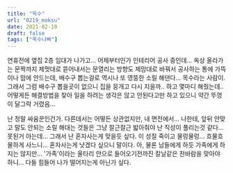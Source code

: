 ```yaml
---
title: "목수"
url: "0219_moksu"
date: 2021-02-19
draft: false
tags: ["목수나빠"]
---
```

연휴전에 옆집 2층 임대가 나가고... 어제부터인가 인테리어 공사 중인데... 옥상 올라가는 문짝까지 제멋대로 뜯어내서는 문열리는 방향도 제맘대로 바꿔서 공사하는 통에 가뜩이나 맘에 안드는데, 배수구 뽑는걸로 역시나 또 영뚱한 소릴 해댄다... 목수라는 사람이. 그래서 그럼 배수구 뽑을곳이 없으니 집을 뭉개고 다시 지을까.. 하고 몇마디 해줬는데.. 어떻게든 해결방법을 찾아 일을 하려는 생각은 않고 안된다고만 하고 있으니 약간 뚜껑이 달그락 거렸음...

난 정말 싸움꾼인건가. 다른데서는 어떻든 상관없지만, 내 면전에서... 나한테, 앞뒤 안맞고 말도 안되는 소릴 해대는 것들은 그냥 잘근잘근 밟아줘야 난 직성이 풀리는것 같다... 못된거 아는데... 그래서 난 혼자사는게 맞을듯 싶다. 이 성질 죽이고 물렁물렁... 흐물흐물하게 사느니... 혼자사는게 낫겠다 싶으니 말이다. 아, 물론 남들에게 하듯 가족에게 하지는 않지만... '가족'이라는 울타리 안으로 들어오기전까진 칼날같은 찬바람을 맞아야 하니... 다들 힘들어 나가 떨어지는게 아닌가 싶다.
